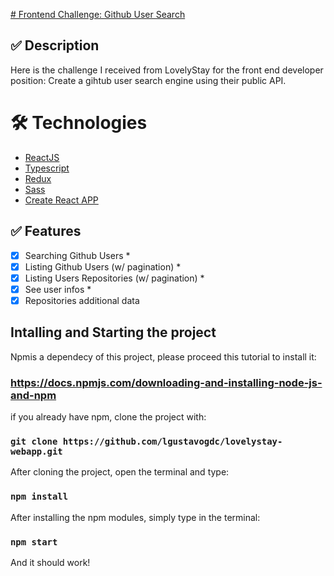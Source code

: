 [# Frontend Challenge: Github User Search](https://lovelystay-test.vercel.app/)

## ✅ Description

Here is the challenge I received from LovelyStay for the front end developer position: Create a gihtub user search engine using their public API.

# 🛠 Technologies

- [ReactJS](https://reactjs.org/)
- [Typescript](https://www.typescriptlang.org/)
- [Redux](https://redux.js.org/)
- [Sass](https://sass-lang.com/)
- [Create React APP](https://create-react-app.dev/)

## ✅ Features

- [x] Searching Github Users *
- [x] Listing Github Users (w/ pagination) *
- [x] Listing Users Repositories (w/ pagination) *
- [x] See user infos *
- [x] Repositories additional data

## Intalling and Starting the project

Npmis a dependecy of this project, please proceed this tutorial to install it:

### https://docs.npmjs.com/downloading-and-installing-node-js-and-npm

if you already have npm, clone the project with:

### `git clone https://github.com/lgustavogdc/lovelystay-webapp.git`

After cloning the project, open the terminal and type:

### `npm install`

After installing the npm modules, simply type in the terminal:

### `npm start`

And it should work!